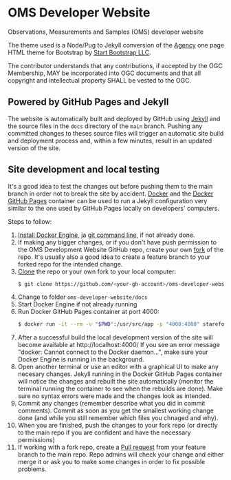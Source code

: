 # OMS Developer Website
Observations, Measurements and Samples (OMS) developer website

The theme used is a Node/Pug to Jekyll conversion of the [Agency](https://startbootstrap.com/theme/agency) one page HTML theme for Bootstrap by [Start Bootstrap LLC](https://startbootstrap.com/). 

The contributor understands that any contributions, if accepted by the OGC Membership, MAY be incorporated into OGC documents and that all copyright and intellectual property SHALL be vested to the OGC.

## Powered by GitHub Pages and Jekyll

The website is automatically built and deployed by GitHub using [Jekyll](https://jekyllrb.com/) and the source files in the ```docs``` directory of the ```main``` branch. Pushing any committed changes to theses source files will trigger an automatic site build and deployment process and, within a few minutes, result in an updated version of the site.

## Site development and local testing

It's a good idea to test the changes out before pushing them to the main branch in order not to break the site by accident. [Docker](https://docs.docker.com/get-docker/) and the [Docker GitHub Pages](https://github.com/Starefossen/docker-github-pages) container can be used to run a Jekyll configuration very similar to the one used by GitHub Pages locally on developers' computers.

Steps to follow:

1. [Install Docker Engine](https://docs.docker.com/engine/install/), ja [git command line](https://git-scm.com/book/en/v2/Getting-Started-Installing-Git), if not already done.
1. If making any bigger changes, or if you don't have push permission to the OMS Development Website GitHub repo, create your own [fork](https://docs.github.com/en/get-started/quickstart/fork-a-repo) of the repo. It's usually also a good idea to create a feature branch to your forked repo for the intended change. 
1. [Clone](https://docs.github.com/en/repositories/creating-and-managing-repositories/cloning-a-repository) the repo or your own fork to your local computer:
   ```sh
   $ git clone https://github.com/<your-gh-account>/oms-developer-website.git
   ```
1. Change to folder ```oms-developer-website/docs```
1. Start Docker Engine if not already running 
1. Run Docker GitHub Pages container at port 4000:
   ```sh
   $ docker run -it --rm -v "$PWD":/usr/src/app -p "4000:4000" starefossen/github-pages
   ```
1. After a successful build the local development version of the site will become available at http://localhost:4000/ 
   If you see an error message "docker: Cannot connect to the Docker daemon...", make sure your Docker Engine is running in the background.
1. Open another terminal or use an editor with a graphical UI to make any necesary changes. Jekyll running in the Docker GitHub Pages container will notice the changes and rebuilt the site automatically (monitor the terminal running the container to see when the rebuilds are done). Make sure no syntax errors were made and the changes look as intended.
1. Commit any changes (remember describe what you did in commit comments). Commit as soon as you get the smallest working change done (and while you still remember which files you chnaged and why).
1. When you are finished, push the changes to your fork repo (or directly to the main repo if you are confident and have the necessary permissions)
1. If working with a fork repo, create a [Pull request](https://docs.github.com/en/pull-requests/collaborating-with-pull-requests/proposing-changes-to-your-work-with-pull-requests/about-pull-requests) from your feature branch to the main repo. Repo admins will check your change and either merge it or ask you to make some changes in order to fix possible problems.

